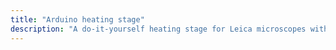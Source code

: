 ```yaml
---
title: "Arduino heating stage"
description: "A do-it-yourself heating stage for Leica microscopes with Arduino."
---
```

